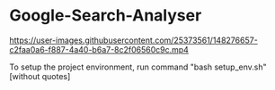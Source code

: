 # Google-Search-Analyser

https://user-images.githubusercontent.com/25373561/148276657-c2faa0a6-f887-4a40-b6a7-8c2f06560c9c.mp4


To setup the project environment, run command "bash setup_env.sh" [without quotes]
